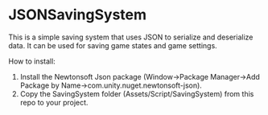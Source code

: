 # JSONSavingSystem
This is a simple saving system that uses JSON to serialize and deserialize data. It can be used for saving game states and game settings.

How to install:
1. Install the Newtonsoft Json package (Window->Package Manager->Add Package by Name->com.unity.nuget.newtonsoft-json).
2. Copy the SavingSystem folder (Assets/Script/SavingSystem) from this repo to your project.